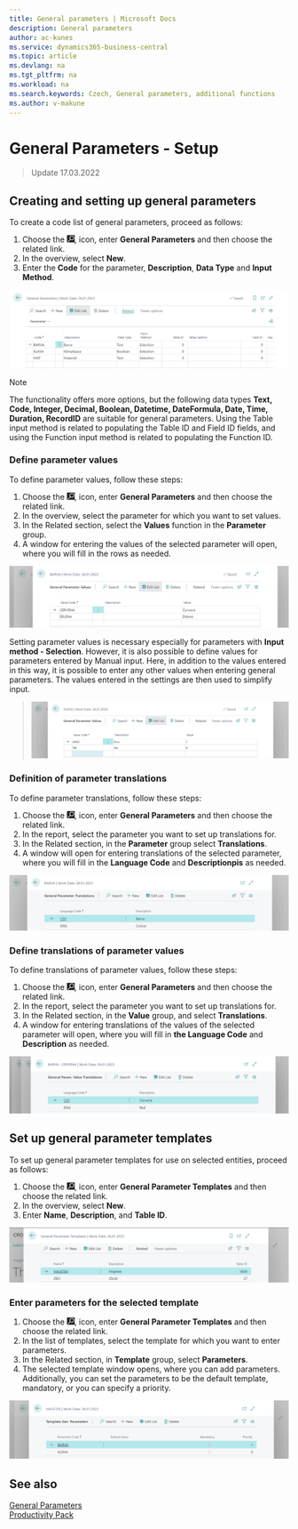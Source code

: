 ```yaml
---
title: General parameters | Microsoft Docs
description: General parameters
author: ac-kunes
ms.service: dynamics365-business-central
ms.topic: article
ms.devlang: na
ms.tgt_pltfrm: na
ms.workload: na
ms.search.keywords: Czech, General parameters, additional functions
ms.author: v-makune
---
```


# General Parameters - Setup
> Update 17.03.2022

## Creating and setting up general parameters

To create a code list of general parameters, proceed as follows:

1. Choose the ![Lightbulb that opens the Tell Me feature.](media/ui-search/search_small.png "Tell me what you want to do"), icon, enter **General Parameters** and then choose the related link.
2. In the overview, select **New**.
3. Enter the **Code** for the parameter, **Description**, **Data Type** and **Input Method**.

![Overview of general parameters](media/general_parameters_list.png)

> [!NOTE]
> The functionality offers more options, but the following data types **Text, Code, Integer, Decimal, Boolean, Datetime, DateFormula, Date, Time, Duration, RecordID** are suitable for general parameters.
> Using the Table input method is related to populating the Table ID and Field ID fields, and using the Function input method is related to populating the Function ID.

### Define parameter values

To define parameter values, follow these steps:

1. Choose the ![Lightbulb that opens the Tell Me feature.](media/ui-search/search_small.png "Tell me what you want to do"), icon, enter **General Parameters** and then choose the related link.
2. In the overview, select the parameter for which you want to set values.
3. In the Related section, select the **Values** function in the **Parameter** group.
4. A window for entering the values of the selected parameter will open, where you will fill in the rows as needed.

![General Parameter Values](media/general_parameters_values.png)


Setting parameter values is necessary especially for parameters with **Input method - Selection**. However, it is also possible to define values for parameters entered by Manual input. Here, in addition to the values ​​entered in this way, it is possible to enter any other values ​​when entering general parameters. The values entered in the settings are then used to simplify input.

> ![Input Method - Selection](media/general_parameters_values_lookup.png)

### Definition of parameter translations

To define parameter translations, follow these steps:

1. Choose the ![Lightbulb that opens the Tell Me feature.](media/ui-search/search_small.png "Tell me what you want to do"), icon, enter **General Parameters** and then choose the related link.
2. In the report, select the parameter you want to set up translations for.
3. In the Related section, in the **Parameter** group select **Translations**.
4. A window will open for entering translations of the selected parameter, where you will fill in the **Language Code** and **Descriptionpis** as needed.

![Parameter translations](media/general_parameters_values_translation.png)


### Define translations of parameter values

To define translations of parameter values, follow these steps:

1. Choose the ![Lightbulb that opens the Tell Me feature.](media/ui-search/search_small.png "Tell me what you want to do"), icon, enter **General Parameters** and then choose the related link.
2. In the report, select the parameter you want to set up translations for.
3. In the Related section, in the **Value** group, and select **Translations**.
4. A window for entering translations of the values of the selected parameter will open, where you will fill in **the Language Code** and **Description** as needed.

![Parameter value translations](media/general_parameters_values_translations_value.png)

## Set up general parameter templates

To set up general parameter templates for use on selected entities, proceed as follows:

1. Choose the ![Lightbulb that opens the Tell Me feature.](media/ui-search/search_small.png "Tell me what you want to do"), icon, enter **General Parameter Templates** and then choose the related link.
2. In the overview, select **New**.
3. Enter **Name**, **Description**, and **Table ID**.

![General parameter template](media/general_parameters_templates.png)

### Enter parameters for the selected template

1. Choose the ![Lightbulb that opens the Tell Me feature.](media/ui-search/search_small.png "Tell me what you want to do"), icon, enter **General Parameter Templates** and then choose the related link.
2. In the list of templates, select the template for which you want to enter parameters.
3. In the Related section, in **Template** group, select **Parameters**.
4. The selected template window opens, where you can add parameters. Additionally, you can set the parameters to be the default template, mandatory, or you can specify a priority.

![General Parameters Template Parameters](media/general_parameters_templates_values.png)

## See also

[General Parameters](ac-general-parameters.md)  
[Productivity Pack](ac-productivity-pack.md)
